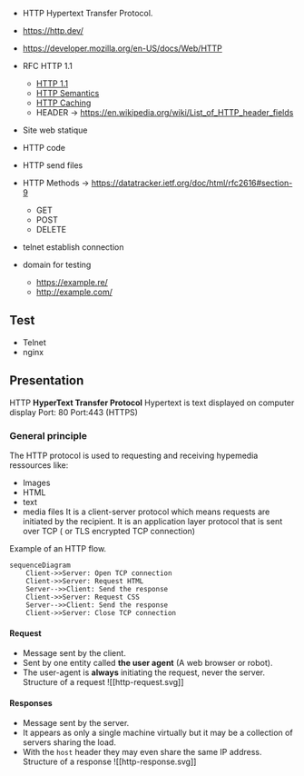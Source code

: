 - HTTP Hypertext Transfer Protocol.
- https://http.dev/ 
- https://developer.mozilla.org/en-US/docs/Web/HTTP

- RFC HTTP 1.1 
	- [HTTP 1.1](https://datatracker.ietf.org/doc/html/rfc9112 )
	- [HTTP Semantics](https://datatracker.ietf.org/doc/html/rfc9110)
	- [HTTP Caching](https://datatracker.ietf.org/doc/html/rfc9111)
	- HEADER -> https://en.wikipedia.org/wiki/List_of_HTTP_header_fields
- Site web statique
- HTTP code
- HTTP send files
- HTTP Methods -> https://datatracker.ietf.org/doc/html/rfc2616#section-9
	- GET 
	- POST 
	- DELETE 
- telnet establish connection 
- domain for testing 
	- https://example.re/
	- http://example.com/
## Test
- Telnet
- nginx

## Presentation
HTTP **HyperText Transfer Protocol**
	 Hypertext is text displayed on computer display
Port: 80
Port:443 (HTTPS)

### General principle
The HTTP protocol is  used to requesting and receiving hypemedia ressources like:
- Images
- HTML
- text
- media files
It is a client-server protocol which means requests are initiated by the recipient.
It is an application layer protocol that is sent over TCP ( or TLS encrypted TCP connection)

Example of an HTTP flow.
```mermaid
sequenceDiagram
	Client->>Server: Open TCP connection
	Client->>Server: Request HTML
	Server-->>Client: Send the response
	Client->>Server: Request CSS
	Server-->>Client: Send the response
	Client->>Server: Close TCP connection
```
#### Request
- Message sent by the client.
- Sent by one entity called **the user agent** (A web browser or robot).
- The user-agent is **always** initiating the request, never the server.
Structure of a request
![[http-request.svg]]
#### Responses
- Message sent by the server.
- It appears as only a single machine virtually but it may be a collection of servers sharing the load. 
- With the `host` header they may even share the same IP address.
Structure of a response
![[http-response.svg]]
